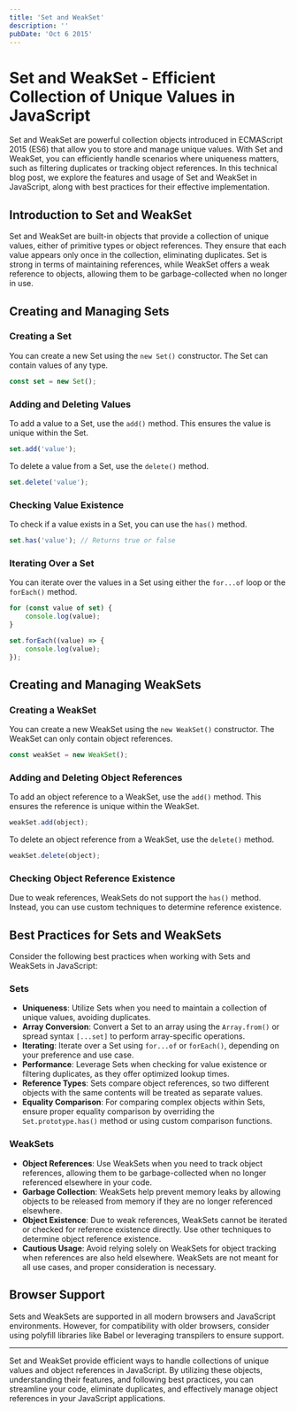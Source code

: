 ```yaml
---
title: 'Set and WeakSet'
description: ''
pubDate: 'Oct 6 2015'
---
```


# Set and WeakSet - Efficient Collection of Unique Values in JavaScript

Set and WeakSet are powerful collection objects introduced in ECMAScript 2015 (ES6) that allow you to store and manage unique values. With Set and WeakSet, you can efficiently handle scenarios where uniqueness matters, such as filtering duplicates or tracking object references. In this technical blog post, we explore the features and usage of Set and WeakSet in JavaScript, along with best practices for their effective implementation.

## Introduction to Set and WeakSet

Set and WeakSet are built-in objects that provide a collection of unique values, either of primitive types or object references. They ensure that each value appears only once in the collection, eliminating duplicates. Set is strong in terms of maintaining references, while WeakSet offers a weak reference to objects, allowing them to be garbage-collected when no longer in use.

## Creating and Managing Sets

### Creating a Set

You can create a new Set using the `new Set()` constructor. The Set can contain values of any type.

```javascript
const set = new Set();
```

### Adding and Deleting Values

To add a value to a Set, use the `add()` method. This ensures the value is unique within the Set.

```javascript
set.add('value');
```

To delete a value from a Set, use the `delete()` method.

```javascript
set.delete('value');
```

### Checking Value Existence

To check if a value exists in a Set, you can use the `has()` method.

```javascript
set.has('value'); // Returns true or false
```

### Iterating Over a Set

You can iterate over the values in a Set using either the `for...of` loop or the `forEach()` method.

```javascript
for (const value of set) {
    console.log(value);
}

set.forEach((value) => {
    console.log(value);
});
```

## Creating and Managing WeakSets

### Creating a WeakSet

You can create a new WeakSet using the `new WeakSet()` constructor. The WeakSet can only contain object references.

```javascript
const weakSet = new WeakSet();
```

### Adding and Deleting Object References

To add an object reference to a WeakSet, use the `add()` method. This ensures the reference is unique within the WeakSet.

```javascript
weakSet.add(object);
```

To delete an object reference from a WeakSet, use the `delete()` method.

```javascript
weakSet.delete(object);
```

### Checking Object Reference Existence

Due to weak references, WeakSets do not support the `has()` method. Instead, you can use custom techniques to determine reference existence.

## Best Practices for Sets and WeakSets

Consider the following best practices when working with Sets and WeakSets in JavaScript:

### Sets

-   **Uniqueness**: Utilize Sets when you need to maintain a collection of unique values, avoiding duplicates.
-   **Array Conversion**: Convert a Set to an array using the `Array.from()` or spread syntax `[...set]` to perform array-specific operations.
-   **Iterating**: Iterate over a Set using `for...of` or `forEach()`, depending on your preference and use case.
-   **Performance**: Leverage Sets when checking for value existence or filtering duplicates, as they offer optimized lookup times.
-   **Reference Types**: Sets compare object references, so two different objects with the same contents will be treated as separate values.
-   **Equality Comparison**: For comparing complex objects within Sets, ensure proper equality comparison by overriding the `Set.prototype.has()` method or using custom comparison functions.

### WeakSets

-   **Object References**: Use WeakSets when you need to track object references, allowing them to be garbage-collected when no longer referenced elsewhere in your code.
-   **Garbage Collection**: WeakSets help prevent memory leaks by allowing objects to be released from memory if they are no longer referenced elsewhere.
-   **Object Existence**: Due to weak references, WeakSets cannot be iterated or checked for reference existence directly. Use other techniques to determine object reference existence.
-   **Cautious Usage**: Avoid relying solely on WeakSets for object tracking when references are also held elsewhere. WeakSets are not meant for all use cases, and proper consideration is necessary.

## Browser Support

Sets and WeakSets are supported in all modern browsers and JavaScript environments. However, for compatibility with older browsers, consider using polyfill libraries like Babel or leveraging transpilers to ensure support.

---

Set and WeakSet provide efficient ways to handle collections of unique values and object references in JavaScript. By utilizing these objects, understanding their features, and following best practices, you can streamline your code, eliminate duplicates, and effectively manage object references in your JavaScript applications.
